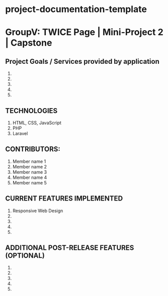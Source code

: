 # project-documentation-template

# GroupV: TWICE Page | Mini-Project 2 | Capstone

## Project Goals / Services provided by application

1.
2.
3.
4.
5.

## TECHNOLOGIES

1. HTML, CSS, JavaScript
2. PHP
3. Laravel

## CONTRIBUTORS:

1. Member name 1
2. Member name 2
3. Member name 3
4. Member name 4
5. Member name 5

## CURRENT FEATURES IMPLEMENTED

1. Responsive Web Design
2.
3.
4.
5.

## ADDITIONAL POST-RELEASE FEATURES (OPTIONAL)
1.
2.
3.
4.
5.
